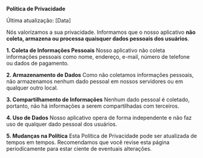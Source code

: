**Política de Privacidade**

Última atualização: [Data]

Nós valorizamos a sua privacidade. Informamos que o nosso aplicativo **não coleta, armazena ou processa quaisquer dados pessoais dos usuários**. 

**1. Coleta de Informações Pessoais**
Nosso aplicativo não coleta informações pessoais como nome, endereço, e-mail, número de telefone ou dados de pagamento.

**2. Armazenamento de Dados**
Como não coletamos informações pessoais, não armazenamos nenhum dado pessoal em nossos servidores ou em qualquer outro local.

**3. Compartilhamento de Informações**
Nenhum dado pessoal é coletado, portanto, não há informações a serem compartilhadas com terceiros.

**4. Uso de Dados**
Nosso aplicativo opera de forma independente e não faz uso de qualquer dado pessoal dos usuários.

**5. Mudanças na Política**
Esta Política de Privacidade pode ser atualizada de tempos em tempos. Recomendamos que você revise esta página periodicamente para estar ciente de eventuais alterações.

